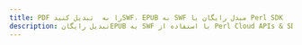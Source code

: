 ---title: PDF را به  تبدیل کنیدSWF، EPUB به SWF مبدل رایگان یا Perl SDKdescription: تبدیل رایگانEPUB به SWF با استفاده از Perl Cloud APIs & SDK همچنین اسناد PDF را در Cloud ایجاد، ویرایش و رندر کنید.---